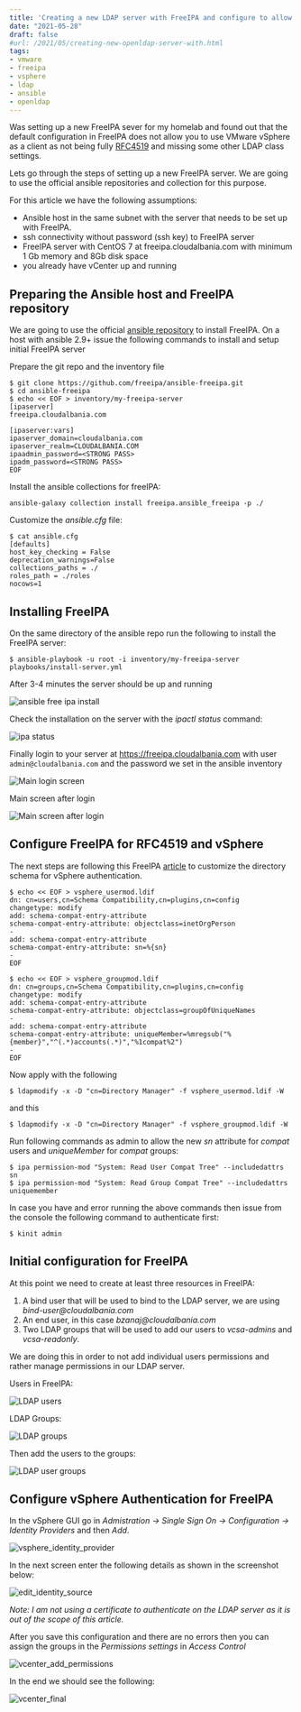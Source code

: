 ```yaml
---
title: 'Creating a new LDAP server with FreeIPA and configure to allow vSphere authentication'
date: "2021-05-28"
draft: false
#url: /2021/05/creating-new-openldap-server-with.html
tags: 
- vmware
- freeipa
- vsphere
- ldap
- ansible
- openldap
---
```


Was setting up a new FreeIPA sever for my homelab and found out that the default configuration in FreeIPA does not allow you to use VMware vSphere as a client as not being fully [RFC4519](https://datatracker.ietf.org/doc/html/rfc4519) and missing some other LDAP class settings.

Lets go through the steps of setting up a new FreeIPA server. We are going to use the official ansible repositories and collection for this purpose.

For this article we have the following assumptions:

* Ansible host in the same subnet with the server that needs to be set up with FreeIPA.
* ssh connectivity without password (ssh key) to FreeIPA server
* FreeIPA server with CentOS 7 at freeipa.cloudalbania.com with minimum 1 Gb memory and 8Gb disk space
* you already have vCenter up and running

## Preparing the Ansible host and FreeIPA repository

We are going to use the official [ansible repository](https://github.com/freeipa/ansible-freeipa) to install FreeIPA. On a host with ansible 2.9+ issue the following commands to install and setup initial FreeIPA server

Prepare the git repo and the inventory file

```
$ git clone https://github.com/freeipa/ansible-freeipa.git
$ cd ansible-freeipa
$ echo << EOF > inventory/my-freeipa-server
[ipaserver]
freeipa.cloudalbania.com
  
[ipaserver:vars]
ipaserver_domain=cloudalbania.com
ipaserver_realm=CLOUDALBANIA.COM
ipaadmin_password=<STRONG PASS>
ipadm_password=<STRONG PASS>
EOF
```

Install the ansible collections for freeIPA:

```
ansible-galaxy collection install freeipa.ansible_freeipa -p ./
```

Customize the _ansible.cfg_ file:

```
$ cat ansible.cfg
[defaults]
host_key_checking = False
deprecation_warnings=False
collections_paths = ./
roles_path = ./roles
nocows=1
```

## Installing FreeIPA

On the same directory of the ansible repo run the following to install the FreeIPA server:

```
$ ansible-playbook -u root -i inventory/my-freeipa-server playbooks/install-server.yml
```

After 3-4 minutes the server should be up and running

![ansible free ipa install](/ldap1.jpg)

Check the installation on the server with the _ipactl status_ command:

![ipa status](/ldap2.jpg)

Finally login to your server at <https://freeipa.cloudalbania.com> with user `admin@cloudalbania.com` and the password we set in the ansible inventory

![Main login screen](/ldap3.png)

Main screen after login

![Main screen after login](/ldap4.png)

## Configure FreeIPA for RFC4519 and vSphere

The next steps are following this FreeIPA [article](https://www.freeipa.org/page/HowTo/vsphere5_integration) to customize the directory schema for vSphere authentication.

```console
$ echo << EOF > vsphere_usermod.ldif  
dn: cn=users,cn=Schema Compatibility,cn=plugins,cn=config  
changetype: modify  
add: schema-compat-entry-attribute  
schema-compat-entry-attribute: objectclass=inetOrgPerson  
-  
add: schema-compat-entry-attribute  
schema-compat-entry-attribute: sn=%{sn}  
-  
EOF
```

```console
$ echo << EOF > vsphere_groupmod.ldif  
dn: cn=groups,cn=Schema Compatibility,cn=plugins,cn=config  
changetype: modify  
add: schema-compat-entry-attribute  
schema-compat-entry-attribute: objectclass=groupOfUniqueNames  
-  
add: schema-compat-entry-attribute  
schema-compat-entry-attribute: uniqueMember=%mregsub("%{member}","^(.*)accounts(.*)","%1compat%2")  
-  
EOF
```

Now apply with the following

```console
$ ldapmodify -x -D "cn=Directory Manager" -f vsphere_usermod.ldif -W  
```

and this

```console
$ ldapmodify -x -D "cn=Directory Manager" -f vsphere_groupmod.ldif -W 
```

Run following commands as admin to allow the new _sn_ attribute for _compat_ users and _uniqueMember_ for _compat_ groups:

```console
$ ipa permission-mod "System: Read User Compat Tree" --includedattrs sn
$ ipa permission-mod "System: Read Group Compat Tree" --includedattrs uniquemember

```

In case you have and error running the above commands then issue from the console the following command to authenticate first:

```console
$ kinit admin 
```

## Initial configuration for FreeIPA

At this point we need to create at least three resources in FreeIPA:

1. A bind user that will be used to bind to the LDAP server, we are using _bind-user@cloudalbania.com_
2. An end user, in this case _bzanaj@cloudalbania.com_
3. Two LDAP groups that will be used to add our users to _vcsa-admins_ and _vcsa-readonly_.

We are doing this in order to not add individual users permissions and rather manage permissions in our LDAP server.

Users in FreeIPA:

![LDAP users](/ldap_users.png)

LDAP Groups:

![LDAP groups](/ldap_groups.png)

Then add the users to the groups:

![LDAP user groups](/user_groups.png)

## Configure vSphere Authentication for FreeIPA

In the vSphere GUI go in _Admistration -> Single Sign On -> Configuration -> Identity Providers_ and then _Add_.

![vsphere_identity_provider](/vsphere_identity_provider.png)

In the next screen enter the following details as shown in the screenshot below:

![edit_identity_source](/edit_identity_source.png)

_Note: I am not using a certificate to authenticate on the LDAP server as it is out of the scope of this article._

After you save this configuration and there are no errors then you can assign the groups in the _Permissions settings_ in _Access Control_

![vcenter_add_permissions](/vcenter_add_permissions.png)

In the end we should see the following:

![vcenter_final](/vcenter_final.png)
